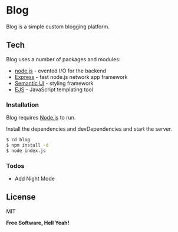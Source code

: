 # Blog

Blog is a simple custom blogging platform.

## Tech

Blog uses a number of packages and modules:

* [node.js] - evented I/O for the backend
* [Express] - fast node.js network app framework
* [Semantic UI] - styling framework 
* [EJS] - JavaScript templating tool

### Installation

Blog requires [Node.js](https://nodejs.org/) to run.

Install the dependencies and devDependencies and start the server.

```sh
$ cd blog
$ npm install -d
$ node index.js
```
### Todos

 - Add Night Mode

License
----

MIT


**Free Software, Hell Yeah!**

[//]: # (These are reference links used in the body of this note and get stripped out when the markdown processor does its job. There is no need to format nicely because it shouldn't be seen. Thanks SO - http://stackoverflow.com/questions/4823468/store-comments-in-markdown-syntax)

   [node.js]: <http://nodejs.org>
   [semantic UI]: <https://semantic-ui.com/>
   [express]: <http://expressjs.com>
   [ejs]: <https://ejs.co/>
   
